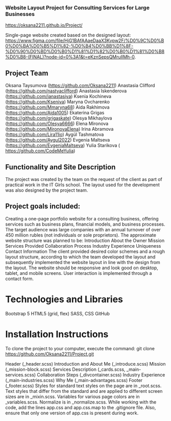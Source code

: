 ### Website Layout Project for Consulting Services for Large Businesses
https://oksana2211.github.io/Project/

Single-page website created based on the designed layout:
https://www.figma.com/file/HjG1BAfAAaeDaaX3Kvpw2F/%D0%9C%D0%B0%D0%BA%D0%B5%D1%82-%D0%B4%D0%BB%D1%8F-%D0%90%D0%BD%D0%B0%D1%81%D1%82%D0%B0%D1%81%D0%B8%D0%B8-(FINAL)?node-id=0%3A1&t=eKznSepsQMruIlMh-0.

## Project Team
Oksana Taysumova (https://github.com/Oksana2211)
Anastasia Clifford (https://github.com/nastyaclifford)
Anastasia Iskenderova (https://github.com/ianastasiya)
Ksenia Kochineva (https://github.com/Kseniva)
Maryna Ovcharenko (https://github.com/Mmaryna68)
Aida Rakhimova (https://github.com/Aida1005)
Ekaterina Grigas (https://github.com/grigaskate)
Olesya Mikhaylova (https://github.com/Olesya6666)
Elena Mironova (https://github.com/MironovaElena)
Irina Abramova (https://github.com/Lira11io)
Aygül Tashmatova (https://github.com/Aygul2022)
Evgenia Maltseva (https://github.com/EvgeniaMaltseva)
Yulia Starikova ( https://github.com/CodeMeYulia)

## Functionality and Site Description
The project was created by the team on the request of the client as part of practical work in the IT Girls school. The layout used for the development was also designed by the project team.

## Project goals included:

Creating a one-page portfolio website for a consulting business, offering services such as business plans, financial models, and business processes. The target audience was large companies with an annual turnover of over 450 million rubles (not individuals or sole proprietors).
The approximate website structure was planned to be:
Introduction
About the Owner
Mission
Services Provided
Collaboration Process
Industry Experience
Uniqueness
Contact Information
The client provided desired color schemes and a rough layout structure, according to which the team developed the layout and subsequently implemented the website layout in line with the design from the layout.
The website should be responsive and look good on desktop, tablet, and mobile screens.
User interaction is implemented through a contact form.

# Technologies and Libraries
Bootstrap 5
HTML5 (grid, flex)
SASS, CSS
GitHub

# Installation Instructions
To clone the project to your computer, execute the command:
git clone https://github.com/Oksana2211/Project.git 

Header (_header.scss)
Introduction and About Me (_introduce.scss)
Mission (_mission-block.scss)
Services Description (_cards.scss, _main-services.scss)
Collaboration Steps (_divcontainer.scss)
Industry Experience (_main-industries.scss)
Why Me (_main-advantages.scss)
Footer (_footer.scss)
Styles for standard text styles on the page are in _root.scss. Text styles that differ from the standard and are applied to different screen sizes are in _mixin.scss. Variables for various page colors are in _variables.scss. Normalize is in _normalize.scss.
While working with the code, add the lines app.css and app.css.map to the .gitignore file. Also, ensure that only one version of app.css is present during work.
